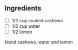 ## Ingredients
- [ ] 1/2 cup soaked cashews
- [ ] 1/2 cup water
- [ ] 1/2 lemon

blend cashews, water and lemon